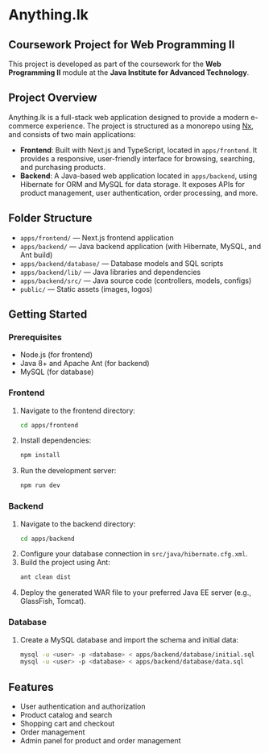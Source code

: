 # Anything.lk

## Coursework Project for Web Programming II

This project is developed as part of the coursework for the **Web Programming II** module at the **Java Institute for Advanced Technology**.

## Project Overview

Anything.lk is a full-stack web application designed to provide a modern e-commerce experience. The project is structured as a monorepo using [Nx](https://nx.dev), and consists of two main applications:

- **Frontend**: Built with Next.js and TypeScript, located in `apps/frontend`. It provides a responsive, user-friendly interface for browsing, searching, and purchasing products.
- **Backend**: A Java-based web application located in `apps/backend`, using Hibernate for ORM and MySQL for data storage. It exposes APIs for product management, user authentication, order processing, and more.

## Folder Structure

- `apps/frontend/` — Next.js frontend application
- `apps/backend/` — Java backend application (with Hibernate, MySQL, and Ant build)
- `apps/backend/database/` — Database models and SQL scripts
- `apps/backend/lib/` — Java libraries and dependencies
- `apps/backend/src/` — Java source code (controllers, models, configs)
- `public/` — Static assets (images, logos)

## Getting Started

### Prerequisites

- Node.js (for frontend)
- Java 8+ and Apache Ant (for backend)
- MySQL (for database)

### Frontend

1. Navigate to the frontend directory:
   ```sh
   cd apps/frontend
   ```
2. Install dependencies:
   ```sh
   npm install
   ```
3. Run the development server:
   ```sh
   npm run dev
   ```

### Backend

1. Navigate to the backend directory:
   ```sh
   cd apps/backend
   ```
2. Configure your database connection in `src/java/hibernate.cfg.xml`.
3. Build the project using Ant:
   ```sh
   ant clean dist
   ```
4. Deploy the generated WAR file to your preferred Java EE server (e.g., GlassFish, Tomcat).

### Database

1. Create a MySQL database and import the schema and initial data:
   ```sh
   mysql -u <user> -p <database> < apps/backend/database/initial.sql
   mysql -u <user> -p <database> < apps/backend/database/data.sql
   ```

## Features

- User authentication and authorization
- Product catalog and search
- Shopping cart and checkout
- Order management
- Admin panel for product and order management
